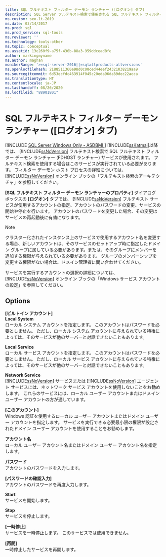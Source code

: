 ```yaml
---
title: SQL フルテキスト フィルター デーモン ランチャー ([ログオン] タブ)
description: SQL Server フルテキスト検索で使用される SQL フルテキスト フィルター デーモン ランチャーについて説明します。 その [プロパティ] ダイアログ ボックスの [ログオン] タブについて説明します。
ms.custom: seo-lt-2019
ms.date: 03/14/2017
ms.prod: sql
ms.prod_service: sql-tools
ms.reviewer: ''
ms.technology: tools-other
ms.topic: conceptual
ms.assetid: 13e260f9-a75f-430b-88a3-959ddcead8fe
author: markingmyname
ms.author: maghan
monikerRange: '>=sql-server-2016||=sqlallproducts-allversions'
ms.openlocfilehash: 2188511360e98d0c00ced44eef24321038219aa9
ms.sourcegitcommit: 6d53ecfdc463914f045c20eda96da39dec22acca
ms.translationtype: HT
ms.contentlocale: ja-JP
ms.lasthandoff: 08/26/2020
ms.locfileid: "88901801"
---
```

# <a name="sql-full-text-filter-daemon-launcher-log-on-tab"></a>SQL フルテキスト フィルター デーモン ランチャー ([ログオン] タブ)
[!INCLUDE [SQL Server Windows Only - ASDBMI ](../../includes/applies-to-version/sql-windows-only-asdbmi.md)]
  [!INCLUDE[ssKatmai](../../includes/sskatmai-md.md)]以降では、 [!INCLUDE[ssNoVersion](../../includes/ssnoversion-md.md)] フルテキスト検索で SQL フルテキスト フィルター デーモン ランチャー (FDHOST ランチャー) サービスが使用されます。 フルテキスト検索を使用する場合はこのサービスが実行されている必要があります。 フィルター デーモン ホスト プロセスの詳細については、 [!INCLUDE[ssNoVersion](../../includes/ssnoversion-md.md)] オンライン ブックの「フルテキスト検索のアーキテクチャ」を参照してください。  
  
 **[SQL フルテキスト フィルター デーモン ランチャーのプロパティ]** ダイアログ ボックスの **[ログオン]** タブでは、 [!INCLUDE[ssNoVersion](../../includes/ssnoversion-md.md)] フルテキスト サービスが使用するアカウントの指定、アカウントのパスワードの変更、サービスの開始や停止を行います。 アカウントのパスワードを変更した場合、その変更はサービスの再起動後に有効になります。  
  
> [!NOTE]  
>  クラスター化されたインスタンス上のサービスで使用するアカウント名を変更する場合、新しいアカウントは、そのサービスのセットアップ時に指定したドメイン グループに属している必要があります。または、そのグループにメンバーを追加する権限が与えられている必要があります。 グループのメンバーシップを変更する権限がない場合は、ドメイン管理者に問い合わせてください。  
>   
>  サービスを実行するアカウントの選択の詳細については、 [!INCLUDE[ssNoVersion](../../includes/ssnoversion-md.md)] オンライン ブックの「Windows サービス アカウントの設定」を参照してください。  
  
## <a name="options"></a>Options  
 **[ビルトイン アカウント]**  
 **Local System**  
 ローカル システム アカウントを指定します。 このアカウントはパスワードを必要としません。 ただし、ローカル システム アカウントに与えられている特権によっては、そのサービスが他のサーバーと対話できないこともあります。  
  
 **Local Service**  
 ローカル サービス アカウントを指定します。 このアカウントはパスワードを必要としません。 ただし、ローカル サービス アカウントに与えられている特権によっては、そのサービスが他のサーバーと対話できないこともあります。  
  
 **Network Service**  
 [!INCLUDE[ssNoVersion](../../includes/ssnoversion-md.md)] サービスまたは [!INCLUDE[ssNoVersion](../../includes/ssnoversion-md.md)] エージェント サービスには、ネットワーク サービス アカウントを使用しないことをお勧めします。 これらのサービスには、ローカル ユーザー アカウントまたはドメイン ユーザー アカウントの方が適しています。  
  
 **[このアカウント]**  
 Windows 認証を使用するローカル ユーザー アカウントまたはドメイン ユーザー アカウントを指定します。 サービスを実行できる必要最小限の権限が設定されたドメイン ユーザー アカウントを使用することをお勧めします。  
  
 **アカウント名**  
 ローカル ユーザー アカウント名またはドメイン ユーザー アカウント名を指定します。  
  
 **パスワード**  
 アカウントのパスワードを入力します。  
  
 **[パスワードの確認入力]**  
 アカウントのパスワードを再度入力します。  
  
 **Start**  
 サービスを開始します。  
  
 **Stop**  
 サービスを停止します。  
  
 **[一時停止]**  
 サービスを一時停止します。 このサービスでは使用できません。  
  
 **[再開]**  
 一時停止したサービスを再開します。  
  
  
